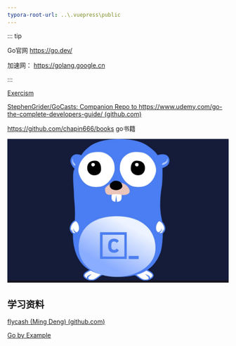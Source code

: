 ```yaml
---
typora-root-url: ..\.vuepress\public
---
```


::: tip

Go官网 https://go.dev/

加速网： https://golang.google.cn

:::





[Exercism](https://exercism.org/dashboard)

[StephenGrider/GoCasts: Companion Repo to https://www.udemy.com/go-the-complete-developers-guide/ (github.com)](https://github.com/StephenGrider/GoCasts)

https://github.com/chapin666/books go书籍

![202112071627577](/images/golang/202112071627577.jpg)



## 学习资料

[flycash (Ming Deng) (github.com)](https://github.com/flycash)

[Go by Example](https://gobyexample.com/)



